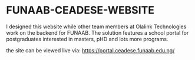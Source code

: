 # FUNAAB-CEADESE-WEBSITE
I designed this website while other team members at Olalink Technologies work on the backend for FUNAAB. 
The solution features a school portal for postgraduates interested in masters, pHD and lots more programs.

the site can be viewed live via:
https://portal.ceadese.funaab.edu.ng/
